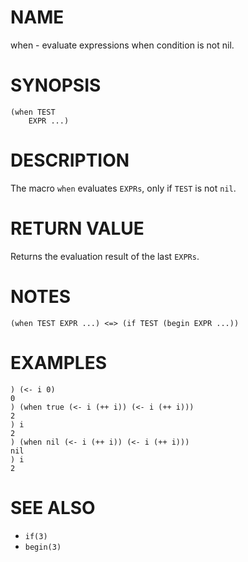 # NAME
when - evaluate expressions when condition is not nil.

# SYNOPSIS

    (when TEST
        EXPR ...)

# DESCRIPTION
The macro `when` evaluates `EXPRs`, only if `TEST` is not `nil`.

# RETURN VALUE
Returns the evaluation result of the last `EXPRs`.

# NOTES

    (when TEST EXPR ...) <=> (if TEST (begin EXPR ...))

# EXAMPLES

    ) (<- i 0)
    0
    ) (when true (<- i (++ i)) (<- i (++ i)))
    2
    ) i
    2
    ) (when nil (<- i (++ i)) (<- i (++ i)))
    nil
    ) i
    2

# SEE ALSO
- `if(3)`
- `begin(3)`
